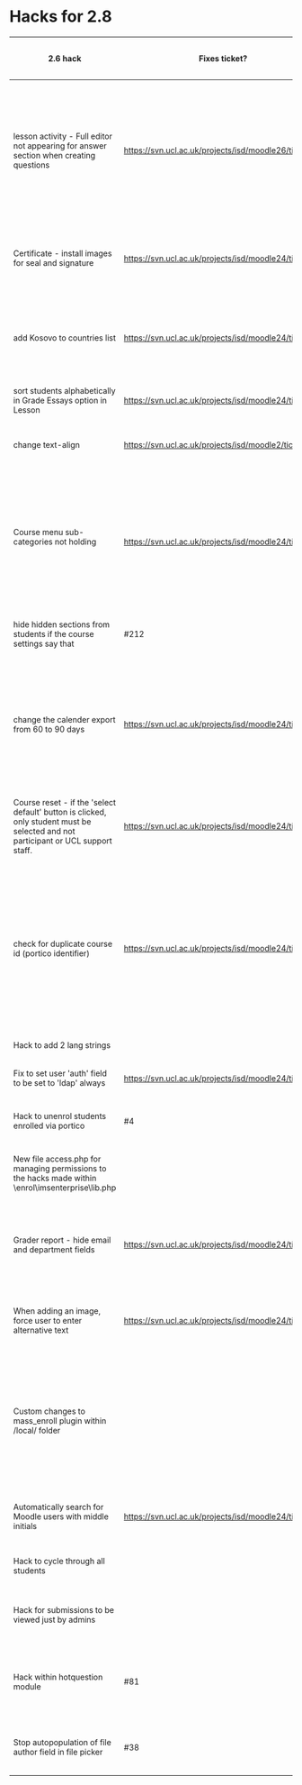 # Hacks for 2.8

<table style="width:100%;">
<colgroup>
<col width="14%" />
<col width="14%" />
<col width="14%" />
<col width="14%" />
<col width="14%" />
<col width="14%" />
<col width="14%" />
</colgroup>
<thead>
<tr class="header">
<th><p>2.6 hack</p></th>
<th><p>Fixes ticket?</p></th>
<th><p>Script</p></th>
<th><p>How to test</p></th>
<th><p>Needs to be applied to 2.8?</p></th>
<th><p>Comments</p></th>
<th>Applied to moodle - 2.8.6?</th>
</tr>
</thead>
<tbody>
<tr class="odd">
<td>lesson activity - Full editor not appearing for answer section when creating questions</td>
<td><a href="https://svn.ucl.ac.uk/projects/isd/moodle26/ticket/24" class="uri">https://svn.ucl.ac.uk/projects/isd/moodle26/ticket/24</a></td>
<td><p>mod/lesson/locallib.php</p>
<p> </p></td>
<td><p>go to /mod/lesson/edit.php?id=1244685</p>
<p>Add a question page -&gt;use the default multiple choice type and add page -&gt; in the editors that appear in the subsequent page you'll see they default to Moodle-autoformat as opposed to HTML this can't be changed except with the workaround(s) suggested in the ticket at Moodle.org.</p></td>
<td>No because its fixed apparently according to <a href="https://tracker.moodle.org/browse/MDL-32870" class="uri">https://tracker.moodle.org/browse/MDL-32870</a></td>
<td><p>Get Rod to test as he originally raised the issue.</p>
<p>Rod Tested, looks good <img src="images/icons/emoticons/check.svg" alt="(tick)" class="emoticon emoticon-tick" /></p></td>
<td>No</td>
</tr>
<tr class="even">
<td>Certificate - install images for seal and signature</td>
<td><a href="https://svn.ucl.ac.uk/projects/isd/moodle24/ticket/13" class="uri">https://svn.ucl.ac.uk/projects/isd/moodle24/ticket/13</a></td>
<td>copy additional images to /mod/calendar/certificate/pix</td>
<td><p>Add a new certificate.</p>
<p>The dropdown box for 'Signature Image' and 'Seal or Logo Image' should contain additional images prefixed</p></td>
<td>yes</td>
<td><p>Rod Tested, looks good <img src="images/icons/emoticons/check.svg" alt="(tick)" class="emoticon emoticon-tick" /></p>
<p> </p></td>
<td>MB good post upgrade</td>
</tr>
<tr class="odd">
<td>add Kosovo to countries list</td>
<td><a href="https://svn.ucl.ac.uk/projects/isd/moodle24/ticket/7" class="uri">https://svn.ucl.ac.uk/projects/isd/moodle24/ticket/7</a></td>
<td>\lang\ne\countries.php</td>
<td>go to /user/editadvanced.php?id=23962&amp;course=1</td>
<td>Yes</td>
<td><p>MB - Kosovo is there on 2.8.5 dev</p>
<p>Not sure if that is 'hack applied' or core code</p></td>
<td>MB good post upgrade</td>
</tr>
<tr class="even">
<td>sort students alphabetically in Grade Essays option in Lesson</td>
<td><a href="https://svn.ucl.ac.uk/projects/isd/moodle24/ticket/11" class="uri">https://svn.ucl.ac.uk/projects/isd/moodle24/ticket/11</a></td>
<td>\mod\lesson\essay.php</td>
<td>goto mod/lesson/essay.php?id=323750 and make sure students are sorted alphabeticall</td>
<td>Yes</td>
<td>Rod Tested, looks good <img src="images/icons/emoticons/check.svg" alt="(tick)" class="emoticon emoticon-tick" /></td>
<td>MB, not copied over.</td>
</tr>
<tr class="odd">
<td><p>change text-align</p></td>
<td><a href="https://svn.ucl.ac.uk/projects/isd/moodle2/ticket/235" class="uri">https://svn.ucl.ac.uk/projects/isd/moodle2/ticket/235</a></td>
<td><p>\blocks\quiz_results\styles.css</p></td>
<td>don't know</td>
<td><p>Not sure</p></td>
<td><p>MB - looks fine in 2.8.5 dev, so not needed.</p></td>
<td>No</td>
</tr>
<tr class="even">
<td><p>Course menu sub-categories not holding</p></td>
<td><br />

<p><a href="https://svn.ucl.ac.uk/projects/isd/moodle24/ticket/97" class="uri">https://svn.ucl.ac.uk/projects/isd/moodle24/ticket/97</a></p></td>
<td><p>\blocks\course_menu\renderer.php</p></td>
<td>Configure course menu block. Unhide expandable tree. Go back to the course, turn editing on, edit the course menu block and re-arrange items. Log in as a student, Log back in as admin and the course menu reverts back to the default chapter grouping.</td>
<td><p>Not sure</p></td>
<td>When a topic is hidden the student view displays the list wrong. Moodle tries to compensate for the hidden topic by moving up one from the sub-category below. Please ask Domi if this is unclear.</td>
<td>No</td>
</tr>
<tr class="odd">
<td><p>hide hidden sections from students if the course settings say that</p></td>
<td><p>#212</p></td>
<td><p>\blocks\course_menu\block_course_menu.php</p></td>
<td><p>Hide a course section and ensure it is not listed in the course menu block if logged in as a student.</p></td>
<td><p>Yes. /blocks/course_menu/ is not part of core code. Need most recent version of block and changes to be applied</p></td>
<td><p>See above.</p></td>
<td>No</td>
</tr>
<tr class="even">
<td><p>change the calender export from 60 to 90 days</p></td>
<td><a href="https://svn.ucl.ac.uk/projects/isd/moodle24/ticket/6" class="uri">https://svn.ucl.ac.uk/projects/isd/moodle24/ticket/6</a></td>
<td><p>\calendar\export_execute.php</p></td>
<td><p>Create a calendar event beyond 60 days from current date and export the calendar</p></td>
<td><p>Yes</p></td>
<td><p>MB - Not working on 2.8.5 dev. Either include hack to extend export to 90 days, or change text to say '60 days' as export works for events up to 60 days in future.</p></td>
<td>MB good post upgrade - export extended to 90 days</td>
</tr>
<tr class="odd">
<td><p>Course reset - if the 'select default' button is clicked, only student must be selected and not participant or UCL support staff.</p></td>
<td><p><a href="https://svn.ucl.ac.uk/projects/isd/moodle24/ticket/91" class="uri">https://svn.ucl.ac.uk/projects/isd/moodle24/ticket/91</a></p></td>
<td><p>\course\reset_form.php</p></td>
<td>Select 'reset' under course administration. At the bottom of the page click 'select defaults'. In the drop down list. Expand the 'Roles' section and in the dropdown box for 'Unenrol users' make sure only student is selected</td>
<td><p>Yes</p></td>
<td><p>MB - working OK in 2.8.5 dev</p></td>
<td>MB good post upgrade</td>
</tr>
<tr class="even">
<td><p>check for duplicate course id (portico identifier)</p></td>
<td><p><a href="https://svn.ucl.ac.uk/projects/isd/moodle24/ticket/63" class="uri">https://svn.ucl.ac.uk/projects/isd/moodle24/ticket/63</a></p></td>
<td><p>\course\edit_form.php</p></td>
<td><p>Go to /course/edit.php?id=22269</p>
<p>in the Portico identifier field, enter an existing porico id. eg BENG1001</p>
<p>The following error should be displayed:</p>
<p>Portico identifier is already used by another course (BENG1001: Introduction to Biochemical Engineering)</p>
<p> </p></td>
<td><p>Yes.</p></td>
<td><p>Rod Tested, looks good <img src="images/icons/emoticons/check.svg" alt="(tick)" class="emoticon emoticon-tick" /></p></td>
<td>MB good post upgrade</td>
</tr>
<tr class="odd">
<td><p>Hack to add 2 lang strings</p></td>
<td> </td>
<td><p>\enrol\imsenterprise\lang\en\enrol_imsenterprise.php</p></td>
<td>No testing req as not implemented</td>
<td><p>No. See #4</p></td>
<td> </td>
<td>No</td>
</tr>
<tr class="even">
<td><p>Fix to set user 'auth' field to be set to 'ldap' always</p></td>
<td><p><a href="https://svn.ucl.ac.uk/projects/isd/moodle24/ticket/47" class="uri">https://svn.ucl.ac.uk/projects/isd/moodle24/ticket/47</a></p></td>
<td><p>\enrol\imsenterprise\lib.php</p></td>
<td>Can't be tested from the moodle interface</td>
<td><p>Yes</p></td>
<td> </td>
<td>Yes</td>
</tr>
<tr class="odd">
<td><p>Hack to unenrol students enrolled via portico</p></td>
<td><p>#4</p></td>
<td><p>\enrol\imsenterprise\lib.php</p></td>
<td> </td>
<td><p>No because students should be unenroled in Portico which will then be indicated in the xml file and the s</p></td>
<td><p> </p></td>
<td>No</td>
</tr>
<tr class="even">
<td><p>New file access.php for managing permissions to the hacks made within \enrol\imsenterprise\lib.php</p></td>
<td> </td>
<td><p>\enrol\imsenterprise\db\access.php</p></td>
<td> </td>
<td><p>No. See #4</p></td>
<td> </td>
<td>No</td>
</tr>
<tr class="odd">
<td><p>Grader report - hide email and department fields</p></td>
<td><p><a href="https://svn.ucl.ac.uk/projects/isd/moodle24/ticket/9" class="uri">https://svn.ucl.ac.uk/projects/isd/moodle24/ticket/9</a></p></td>
<td><p>\grade\report\grader\lib.php</p></td>
<td><p>go to grade/report/grader/index.php?id=12731. Make sure email and department are not displayed</p>
<p> </p></td>
<td><p>No. This hack has not been implemented for 2.8 because it has not been included as a hack since v 2.6.5 so I'm not sure if it's still required. See <a href="https://docs.moodle.org/28/en/Grades_FAQ#How_can_I_remove_user_ID_numbers_and.2For_email_addresses_from_the_grader_report">instructions</a>for hiding email addresses if this is still required so that we can avoid implementing a hack.</p></td>
<td><p> </p></td>
<td>No</td>
</tr>
<tr class="even">
<td><p>When adding an image, force user to enter alternative text</p></td>
<td><a href="https://svn.ucl.ac.uk/projects/isd/moodle24/ticket/10" class="uri">https://svn.ucl.ac.uk/projects/isd/moodle24/ticket/10</a></td>
<td><p>\lib\editor\tinymce\tiny_mce\3.5.7b\plugins\advimage\js\image.js</p></td>
<td><p>Turn editing on.</p>
<p>Create a label.</p>
<p>Upload an image</p></td>
<td><p>No because now when you upload an image and try to save it, unless you tick the 'Description not necessary' field, you are prompted to enter a description for the image</p></td>
<td><p> </p></td>
<td>No</td>
</tr>
<tr class="odd">
<td><p>Custom changes to mass_enroll plugin within /local/ folder</p></td>
<td> </td>
<td><p>/local/mass_enroll/mass_enrol_form.php</p>
<p>This is the bulk enrolement block. hack is to set the default opts for the import process.</p></td>
<td> </td>
<td><p>No. This is not a core code plugin. This seems to be a custom plugin developed by either UCL or downloaded externally.</p></td>
<td><p>MB - probably yes - check functionality when installing latest mass enrolment plugin. These are tweaks for default settings and language in file upload settings screen.</p></td>
<td>MB good post upgrade</td>
</tr>
<tr class="even">
<td><p>Automatically search for Moodle users with middle initials</p></td>
<td><p><a href="https://svn.ucl.ac.uk/projects/isd/moodle24/ticket/53" class="uri">https://svn.ucl.ac.uk/projects/isd/moodle24/ticket/53</a></p></td>
<td><p>\enrol\manual\yui\quickenrolment\quickenrolment.js</p></td>
<td>Go to enrol/users.php?id=13091. Select enroll users. Search for a user with a middle initial. Ensure that user is displayed</td>
<td><p>Yes</p></td>
<td><p> <img src="images/icons/emoticons/check.svg" alt="(tick)" class="emoticon emoticon-tick" /> MB tested in 2.8.6 Working fine</p></td>
<td>MB good post upgrade</td>
</tr>
<tr class="odd">
<td><p>Hack to cycle through all students</p></td>
<td> </td>
<td><p>\mod\lesson\essay.php</p></td>
<td> </td>
<td><p>Yes. The 2.6 version cycles through only student essays. Apply fix</p></td>
<td><p> </p></td>
<td>Hard to test - no tic number</td>
</tr>
<tr class="even">
<td><p>Hack for submissions to be viewed just by admins</p></td>
<td> </td>
<td><p>\mod\assign\locallib.php</p></td>
<td> </td>
<td><p>No. I suppose new capability 'moodle/course:viewsuspendedusers' is implemented in v2.6. May not need the hack to check for siteadmin()</p></td>
<td><p>Haven't applied this hack. Test in moodle 2.6.</p></td>
<td>Hard to test - no tic number</td>
</tr>
<tr class="odd">
<td><p>Hack within hotquestion module</p></td>
<td><p>#81</p></td>
<td><p>\mod\hotquestion\view.php</p></td>
<td> </td>
<td><p>No. /mod/hotquestion is not a core moodle module. Get latest version of 'hotquestion' module and check if this is fixed</p></td>
<td><p>The fix is available with latest mod/hotquestion version- 2013081200</p></td>
<td>No</td>
</tr>
<tr class="even">
<td><p>Stop autopopulation of file author field in file picker</p></td>
<td><p>#38</p></td>
<td><p>\repository\filepicker.js</p></td>
<td><p>Add activity or resourse&gt;File</p>
<p>upload a file. Ensure that the author field is not populated</p></td>
<td><p>Yes</p></td>
<td><p>Rod Tested, looks good <img src="images/icons/emoticons/check.svg" alt="(tick)" class="emoticon emoticon-tick" /></p></td>
<td>MB, not copied over.</td>
</tr>
</tbody>
</table>


